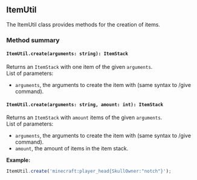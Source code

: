 ## ItemUtil

The ItemUtil class provides methods for the creation of items.

### Method summary

#### `ItemUtil.create(arguments: string): ItemStack`
Returns an `ItemStack` with one item of the given `arguments`. <br>
List of parameters:
- `arguments`, the arguments to create the item with (same syntax to /give command).

#### `ItemUtil.create(arguments: string, amount: int): ItemStack`
Returns an `ItemStack` with `amount` items of the given `arguments`. <br>
List of parameters:
- `arguments`, the arguments to create the item with (same syntax to /give command).
- `amount`, the amount of items in the item stack.

**Example:**

```js
ItemUtil.create('minecraft:player_head{SkullOwner:"notch"}');
```